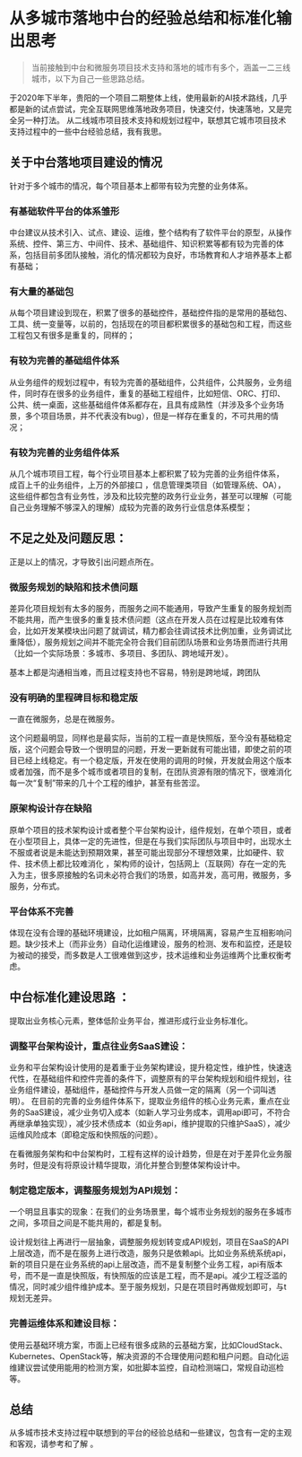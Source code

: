 # 从多城市落地中台的经验总结和标准化输出思考

> 当前接触到中台和微服务项目技术支持和落地的城市有多个，涵盖一二三线城市，以下为自己一些思路总结。

于2020年下半年，贵阳的一个项目二期整体上线，使用最新的AI技术路线，几乎都是新的试点尝试，完全互联网思维落地政务项目，快速交付，快速落地，又是完全另一种打法。
从二线城市项目技术支持和规划过程中，联想其它城市项目技术支持过程中的一些中台经验总结，我有我思。

## 关于中台落地项目建设的情况
针对于多个城市的情况，每个项目基本上都带有较为完整的业务体系。

### 有基础软件平台的体系雏形

中台建议从技术引入、试点、建设、运维，整个结构有了软件平台的原型，从操作系统、控件、第三方、中间件、技术、基础组件、知识积累等都有较为完善的体系，包括目前多团队接触，消化的情况都较为良好，市场教育和人才培养基本上都有基础；

### 有大量的基础包

从每个项目建设到现在，积累了很多的基础控件，基础控件指的是常用的基础包、工具、统一变量等，以前的，包括现在的项目都积累很多的基础包和工程，而这些工程包又有很多是重复的，同样的；

### 有较为完善的基础组件体系

从业务组件的规划过程中，有较为完善的基础组件，公共组件，公共服务，业务组件，同时存在很多的业务组件，重复的基础工程组件，比如短信、ORC、打印、公共、统一桌面，这些基础组件体系都存在，且具有成熟性（并涉及多个业务场景，多个项目场景，并不代表没有bug），但是一样存在重复的，不可共用的情况；

### 有较为完善的业务组件体系

从几个城市项目工程，每个行业项目基本上都积累了较为完善的业务组件体系， 成百上千的业务组件，上万的外部接口 ，信息管理类项目（如管理系统、OA），这些组件都包含有业务性，涉及和比较完整的政务行业业务，甚至可以理解（可能自己业务理解不够深入的理解）成较为完善的政务行业信息体系模型；

## 不足之处及问题反思：
正是以上的情况，才导致引出问题点所在。

### 微服务规划的缺陷和技术债问题

差异化项目规划有太多的服务，而服务之间不能通用，导致产生重复的服务规划而不能共用，而产生很多的重复技术债问题（这点在开发人员在过程是比较难有体会，比如开发某模块出问题了就调试，精力都会往调试技术比例加重，业务调试比重降低），服务规划之间并不能完全符合我们目前团队场景和业务场景而进行共用（比如一个实际场景：多城市、多项目、多团队、跨地域开发）。

基本上都是沟通相当难，而且过程支持也不容易，特别是跨地域，跨团队

### 没有明确的里程碑目标和稳定版

一直在微服务，总是在微服务。

这个问题最明显，同样也是最实际，当前的工程一直是快照版，至今没有基础稳定版，这个问题会导致一个很明显的问题，开发一更新就有可能出错，即使之前的项目已经上线稳定。有一个稳定版，开发在使用的调用的时候，开发就会用这个版本或者加强，而不是多个城市或者项目的复制，在团队资源有限的情况下，很难消化每一次“复制”带来的几十个工程的维护，甚至有些苦涩。

### 原架构设计存在缺陷

原单个项目的技术架构设计或者整个平台架构设计，组件规划，在单个项目，或者在小型项目上，具体一定的先进性，但是在与我们实际团队与项目中时，出现水土不服或者说是未能达到预期效果，甚至可能出现部分不理想效果，比如硬件、软件、技术债上都比较难消化 ，架构师的设计，包括网上（互联网）存在一定的先入为主，很多原接触的名词未必符合我们的场景，如高并发，高可用，微服务，多服务，分布式。

### 平台体系不完善

体现在没有合理的基础环境建设，比如租户隔离，环境隔离，容易产生互相影响问题。缺少技术上（而非业务）自动化运维建设，服务的检测、发布和监控，还是较为被动的接受，而多数是人工很难做到这步，技术运维和业务运维两个比重权衡考虑。

## 中台标准化建设思路 ：
提取出业务核心元素，整体低阶业务平台，推进形成行业业务标准化。

### 调整平台架构设计，重点往业务SaaS建设：

业务和平台架构设计使用的是着重于业务架构建设，提升稳定性，维护性，快速迭代性，在基础组件和控件完善的条件下，调整原有的平台架构规划和组件规划，往业务组件建设，基础组件，基础控件与开发人员做一定的隔离（另一个词叫透明）。 在目前的完善的业务组件体系下，提取业务组件的核心业务元素，重点在业务的SaaS建设，减少业务切入成本（如新人学习业务成本，调用api即可，不符合再继承单独实现），减少技术债成本（如业务api，维护提取的只维护SaaS），减少运维风险成本（即稳定版和快照版的问题）。

在看微服务架构和中台架构时，工程有这样的设计趋势，但是在对于差异化业务服务时，但是没有将原设计精华提取，消化并整合到整体架构设计中。

### 制定稳定版本，调整服务规划为API规划：

一个明显且事实的现象：在我们的业务场景里，每个城市业务规划的服务在多城市之间，多项目之间是不能共用的，都是复制。

设计规划往上再进行一层抽象，调整服务规划转变成API规划，项目在SaaS的API上层改造，而不是在服务上进行改造，服务只是依赖api。比如业务系统系统api，新的项目只是在业务系统的api上层改造，而不是复制整个业务工程，api有版本号，而不是一直是快照版，有快照版的应该是工程，而不是api。减少工程泛滥的情况，同时减少组件维护成本。至于服务规划，只是在项目时再做规划即可，与t规划无差异。

### 完善运维体系和建设目标：

使用云基础环境方案，市面上已经有很多成熟的云基础方案，比如CloudStack、Kubernetes、OpenStack等，解决资源的不合理使用问题和租户问题。自动化运维建议尝试使用能用的检测方案，如批脚本监控，自动检测端口，常规自动巡检等。

## 总结
从多城市技术支持过程中联想到的平台的经验总结和一些建议，包含有一定的主观和客观，请参考和了解 。
